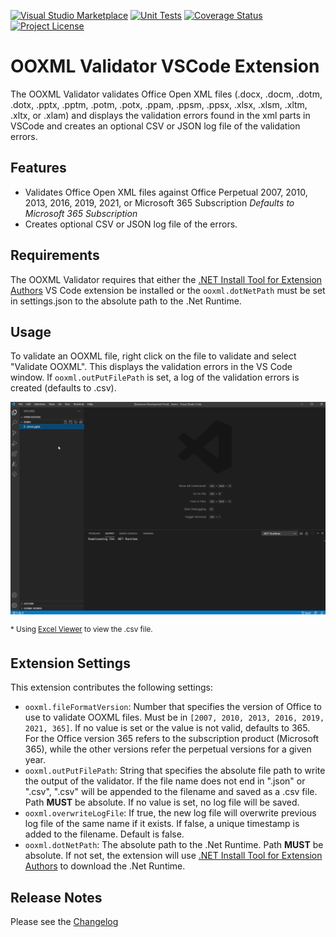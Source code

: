 [![Visual Studio Marketplace](https://vsmarketplacebadge.apphb.com/version-short/mikeebowen.ooxml-validator-vscode.svg)](https://marketplace.visualstudio.com/items?itemName=mikeebowen.ooxml-validator-vscode)
[![Unit Tests](https://github.com/mikeebowen/ooxml-validator-vscode/actions/workflows/main.yml/badge.svg)](https://github.com/mikeebowen/ooxml-validator-vscode/actions/workflows/main.yml)
[![Coverage Status](https://coveralls.io/repos/github/mikeebowen/ooxml-validator-vscode/badge.svg?branch=main)](https://coveralls.io/github/mikeebowen/ooxml-validator-vscode?branch=main)
[![Project License](https://img.shields.io/github/license/mikeebowen/ooxml-validator-vscode?label=license)](https://github.com/mikeebowen/ooxml-validator-vscode/blob/main/LICENSE)

# OOXML Validator VSCode Extension

The OOXML Validator validates Office Open XML files (.docx, .docm, .dotm, .dotx, .pptx, .pptm, .potm, .potx, .ppam, .ppsm, .ppsx, .xlsx, .xlsm, .xltm, .xltx, or .xlam) and displays the validation errors found in the xml parts in VSCode and creates an optional CSV or JSON log file of the validation errors.

## Features

- Validates Office Open XML files against Office Perpetual 2007, 2010, 2013, 2016, 2019, 2021, or Microsoft 365 Subscription _Defaults to Microsoft 365 Subscription_
- Creates optional CSV or JSON log file of the errors.

## Requirements

The OOXML Validator requires that either the [.NET Install Tool for Extension Authors](https://marketplace.visualstudio.com/items?itemName=ms-dotnettools.vscode-dotnet-runtime) VS Code extension be installed or the `ooxml.dotNetPath` must be set in settings.json to the absolute path to the .Net Runtime.

## Usage

To validate an OOXML file, right click on the file to validate and select "Validate OOXML". This displays the validation errors in the VS Code window. If `ooxml.outPutFilePath` is set, a log of the validation errors is created (defaults to .csv).

![Demonstration of OOXML Viewer VS Code Extension](https://raw.githubusercontent.com/mikeebowen/ooxml-validator-vscode/main/assets/view-errors-2.gif)

<sup>\* Using [Excel Viewer](https://marketplace.visualstudio.com/items?itemName=GrapeCity.gc-excelviewer) to view the .csv file.</sup>

## Extension Settings

This extension contributes the following settings:

- `ooxml.fileFormatVersion`: Number that specifies the version of Office to use to validate OOXML files. Must be in `[2007, 2010, 2013, 2016, 2019, 2021, 365]`. If no value is set or the value is not valid, defaults to 365. For the Office version 365 refers to the subscription product (Microsoft 365), while the other versions refer the perpetual versions for a given year.
- `ooxml.outPutFilePath`:
  String that specifies the absolute file path to write the output of the validator. If the file name does not end in ".json" or ".csv", ".csv" will be appended to the filename and saved as a .csv file. Path **MUST** be absolute. If no value is set, no log file will be saved.
- `ooxml.overwriteLogFile`: If true, the new log file will overwrite previous log file of the same name if it exists. If false, a unique timestamp is added to the filename. Default is false.
- `ooxml.dotNetPath`: The absolute path to the .Net Runtime. Path **MUST** be absolute. If not set, the extension will use [.NET Install Tool for Extension Authors](https://marketplace.visualstudio.com/items?itemName=ms-dotnettools.vscode-dotnet-runtime) to download the .Net Runtime.

## Release Notes

Please see the [Changelog](CHANGELOG.md)
